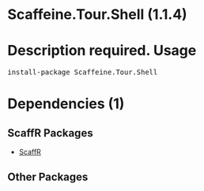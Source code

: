﻿Scaffeine.Tour.Shell (1.1.4)
======
Description required.
Usage
======
<pre>install-package Scaffeine.Tour.Shell</pre>
Dependencies (1)
=====

ScaffR Packages
------
* [ScaffR](https://github.com/wcpro/ScaffR/tree/master/src/ScaffR)

Other Packages
------

